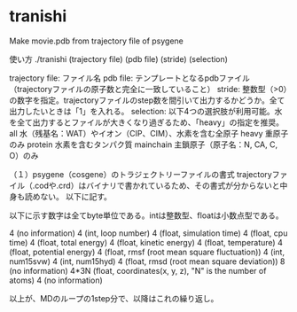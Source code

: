 # tranishi
Make movie.pdb from trajectory file of psygene

使い方
./tranishi (trajectory file) (pdb file) (stride) (selection)

  trajectory file: ファイル名
  pdb file: テンプレートとなるpdbファイル（trajectoryファイルの原子数と完全に一致していること）
  stride: 整数型（>0）の数字を指定。trajectoryファイルのstep数を間引いて出力するかどうか。全て出力したいときは「1」を入れる。
  selection: 以下4つの選択肢が利用可能。水を全て出力するとファイルが大きくなり過ぎるため、「heavy」の指定を推奨。
    all       水（残基名：WAT）やイオン（CIP、CIM）、水素を含む全原子
    heavy     重原子のみ
    protein   水素を含むタンパク質
    mainchain 主鎖原子（原子名：N, CA, C, O）のみ


（１）psygene（cosgene）のトラジェクトリーファイルの書式
trajectoryファイル（.codや.crd）はバイナリで書かれているため、その書式が分からないと中身も読めない。
以下に記す。

以下に示す数字は全てbyte単位である。intは整数型、floatは小数点型である。

4 (no information)
4 (int, loop number)
4 (float, simulation time)
4 (float, cpu time)
4 (float, total energy)
4 (float, kinetic energy)
4 (float, temperature)
4 (float, potential energy)
4 (float, rmsf (root mean square fluctuation))
4 (int, num15svw)
4 (int, num15hyd)
4 (float, rmsd (root mean square deviation))
8 (no information)
4*3N (float, coordinates(x, y, z), "N" is the number of atoms)
4 (no information)

以上が、MDのループの1step分で、以降はこれの繰り返し。

